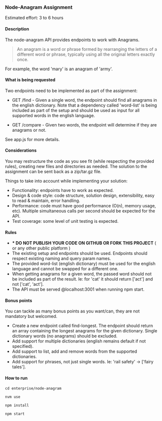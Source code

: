 ### Node-Anagram Assignment

Estimated effort: 3 to 6 hours

#### Description

The node-anagram API provides endpoints to work with Anagrams.

> An anagram is a word or phrase formed by rearranging the letters of a different word or phrase, typically using all the original letters exactly once.

For example, the word 'mary' is an anagram of 'army'.

#### What is being requested

Two endpoints need to be implemented as part of the assignment:

* GET /find - Given a single word, the endpoint should find all anagrams in the english dictionary. Note that a dependency called 'word-list' is being included as part of the setup and should be used as input for all supported words in the english language.

* GET /compare - Given two words, the endpoint will determine if they are anagrams or not.

See app.js for more details.

#### Considerations

You may restructure the code as you see fit (while respecting the provided rules), creating new files and directories as needed.
The solution to the assignment can be sent back as a zip/tar.gz file.

Things to take into account while implementing your solution:

* Functionality: endpoints have to work as expected.
* Design & code style: code structure, solution design, extensibility, easy to read & maintain, error handling.
* Performance: code must have good performance (O(n), memory usage, etc). Multiple simultaneous calls per second should be expected for the API.
* Test coverage: some level of unit testing is expected.

#### Rules

* **\* DO NOT PUBLISH YOUR CODE ON GITHUB OR FORK THIS PROJECT** ( or any other public platform )
* The existing setup and endpoints should be used. Endpoints should respect existing naming and query param names.
* The provided word-list (english dictionary) must be used for the english language and cannot be swapped for a different one.
* When getting anagrams for a given word, the passed word should not be included as part of the result. Ie: for 'cat' it should return ['act'] and not ['cat', 'act'].
* The API must be served @localhost:3001 when running npm start.

#### Bonus points

You can tackle as many bonus points as you want/can, they are not mandatory but welcomed.

* Create a new endpoint called find-longest. The endpoint should return an array containing the longest anagrams for the given dictionary. Single dictionary words (no anagrams) should be excluded.
* Add support for multiple dictionaries (english remains default if not specified).
* Add support to list, add and remove words from the supported dictionaries.
* Add support for phrases, not just single words. Ie: 'rail safety' -> ['fairy tales'].

#### How to run

`cd enterprise/node-anagram`

`nvm use`

`npm install`

`npm start`
